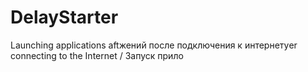 # DelayStarter
Launching applications aftжений после подключения к интернетуer connecting to the Internet / Запуск прило
